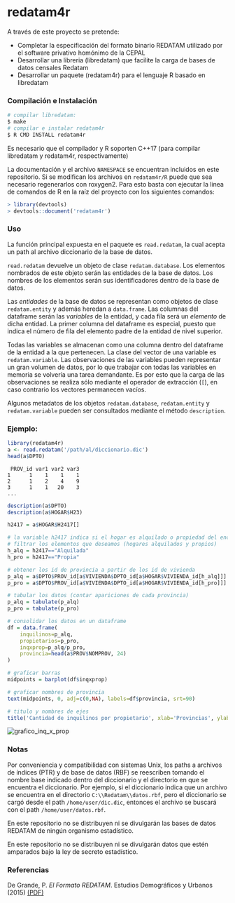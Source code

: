 # redatam4r

A través de este proyecto se pretende:
 * Completar la especificación del formato binario REDATAM utilizado por el software privativo homónimo de la CEPAL
 * Desarrollar una libreria (libredatam) que facilite la carga de bases de datos censales Redatam
 * Desarrollar un paquete (redatam4r) para el lenguaje R basado en libredatam
 

### Compilación e Instalación

```sh
# compilar libredatam:
$ make
# compilar e instalar redatam4r
$ R CMD INSTALL redatam4r
```
Es necesario que el compilador y R soporten C++17 (para compilar libredatam y redatam4r, respectivamente)

La documentación y el archivo `NAMESPACE` se encuentran incluidos en este repositorio. Si se modifican los archivos en `redatam4r/R` puede que sea necesario regenerarlos con roxygen2. Para esto basta con ejecutar la linea de comandos de R en la raíz del proyecto con los siguientes comandos:
```r
> library(devtools)
> devtools::document('redatam4r')
```

### Uso

La función principal expuesta en el paquete es `read.redatam`, la cual acepta un path
al archivo diccionario de la base de datos.

`read.redatam` devuelve un objeto de clase `redatam.database`. Los elementos nombrados
de este objeto serán las entidades de la base de datos. Los nombres de los elementos
serán sus identificadores dentro de la base de datos.

Las _entidades_ de la base de datos se representan como objetos de clase `redatam.entity`
y además heredan a `data.frame`. Las columnas del dataframe serán
las _variables_ de la entidad, y cada fila será un _elemento_ de dicha entidad. La
primer columna del dataframe es especial, puesto que indica el número de
fila del elemento padre de la entidad de nivel superior.

Todas las variables se almacenan como una columna dentro del dataframe de la entidad a la que pertenecen.
La clase del vector de una variable es `redatam.variable`. Las
observaciones de las variables pueden representar un gran volumen de
datos, por lo que trabajar con todas las variables en memoria
se volvería una tarea demandante. Es por esto que la carga de las observaciones
se realiza sólo mediante el operador de extracción (`[`), en caso contrario
los vectores permanecen vacíos.

Algunos metadatos de los objetos `redatam.database`, `redatam.entity` y `redatam.variable` pueden ser consultados
mediante el método `description`.

### Ejemplo:
```r
library(redatam4r)
a <- read.redatam('/path/al/diccionario.dic')
head(a$DPTO)
```
```
 PROV_id var1 var2 var3
1      1    1    1    1
2      1    2    4    9
3      1    1   20    3
...
```
```r
description(a$DPTO)
description(a$HOGAR$H23)

h2417 = a$HOGAR$H2417[]

# la variable h2417 indica si el hogar es alquilado o propiedad del encuestado
# filtrar los elementos que deseamos (hogares alquilados y propios)
h_alq = h2417=="Alquilada"
h_pro = h2417=="Propia"

# obtener los id de provincia a partir de los id de vivienda
p_alq = a$DPTO$PROV_id[a$VIVIENDA$DPTO_id[a$HOGAR$VIVIENDA_id[h_alq]]]
p_pro = a$DPTO$PROV_id[a$VIVIENDA$DPTO_id[a$HOGAR$VIVIENDA_id[h_pro]]]

# tabular los datos (contar apariciones de cada provincia)
p_alq = tabulate(p_alq)
p_pro = tabulate(p_pro)

# consolidar los datos en un dataframe
df = data.frame(
	inquilinos=p_alq,
	propietarios=p_pro,
	inqxprop=p_alq/p_pro,
	provincia=head(a$PROV$NOMPROV, 24)
)

# graficar barras
midpoints = barplot(df$inqxprop)

# graficar nombres de provincia
text(midpoints, 0, adj=c(0,NA), labels=df$provincia, srt=90)

# titulo y nombres de ejes
title('Cantidad de inquilinos por propietario', xlab='Provincias', ylab='Relación')
```

![grafico\_inq\_x\_prop](https://i.imgur.com/wwKDHso.png)

### Notas

Por conveniencia y compatibilidad con sistemas Unix, los paths a archivos de índices (PTR) y
de base de datos (RBF) se reescriben tomando el nombre base indicado dentro del diccionario
y el directorio en que se encuentra el diccionario. Por ejemplo, si el diccionario
indica que un archivo se encuentra en el directorio `C:\\Redatam\\datos.rbf`, pero
el diccionario se cargó desde el path `/home/user/dic.dic`, entonces el archivo se buscará con el
path `/home/user/datos.rbf`.

En este repositorio no se distribuyen ni se divulgarán las bases de datos REDATAM de
ningún organismo estadístico.

En este repositorio no se distribuyen ni se divulgarán datos que estén amparados
bajo la ley de secreto estadístico.

### Referencias

De Grande, P. *El Formato REDATAM*. Estudios Demográficos y Urbanos (2015) [(PDF)](https://estudiosdemograficosyurbanos.colmex.mx/index.php/edu/article/view/15/pdf)

